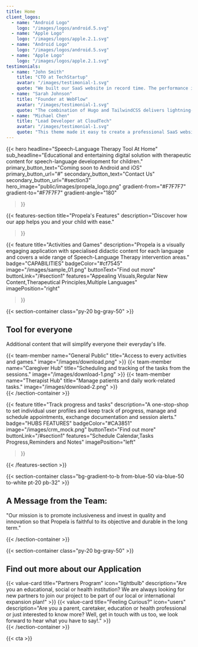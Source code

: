 ```yaml
---
title: Home
client_logos:
  - name: "Android Logo"
    logo: "/images/logos/android.5.svg"
  - name: "Apple Logo"
    logo: "/images/logos/apple.2.1.svg"
  - name: "Android Logo"
    logo: "/images/logos/android.5.svg"
  - name: "Apple Logo"
    logo: "/images/logos/apple.2.1.svg"
testimonials:
  - name: "John Smith"
    title: "CTO at TechStartup"
    avatar: "/images/testimonial-1.svg"
    quote: "We built our SaaS website in record time. The performance is incredible, and our users love the modern, clean design."
  - name: "Sarah Johnson"
    title: "Founder at WebFlow"
    avatar: "/images/testimonial-1.svg"
    quote: "The combination of Hugo and TailwindCSS delivers lightning-fast performance. Our website loads instantly, which has significantly improved our conversion rates."
  - name: "Michael Chen"
    title: "Lead Developer at CloudTech"
    avatar: "/images/testimonial-1.svg"
    quote: "This theme made it easy to create a professional SaaS website. The build times are incredibly fast, and the code is clean and maintainable."
---
```


{{< hero 
    headline="Speech-Language Therapy Tool At Home"
    sub_headline="Educational and entertaining digital solution with therapeutic content for speech-language development for children."
    primary_button_text="Coming soon to Android and iOS"
    primary_button_url="#"
    secondary_button_text="Contact Us"
    secondary_button_url="#section3"
    hero_image="public/images/propela_logo.png"
    gradient-from="#F7F7F7"
    gradient-to="#F7F7F7"
    gradient-angle="180"
>}}


{{< features-section 
    title="Propela's Features"
    description="Discover how our app helps you and your child with ease."
>}}

{{< feature
    title="Activities and Games"
    description="Propela is a visually engaging application with specialised didactic content for each language and covers a wide range of Speech-Language Therapy intervention areas."
    badge="CAPABILITIES"
    badgeColor="#cf7545"
    image="/images/sample_01.png"
    buttonText="Find out more"
    buttonLink="/#section1"
    features="Appealing Visuals,Regular New Content,Therapeutical Principles,Multiple Languages"
    imagePosition="right"
>}}


{{< section-container class="py-20 bg-gray-50" >}}
    <div class="max-w-6xl mx-auto">
        <h2 class="text-3xl font-bold text-center mb-8">Tool for everyone</h2>
        <p class="text- text-center text-gray-600 mb-12">Additional content that will simplify everyone their everyday's life.</p>
        <div class="grid grid-cols-1 md:grid-cols-3 gap-8">
            {{< team-member 
                name="General Public"
                title="Access to every activities and games."
                image="/images/download.png"
            >}}
            {{< team-member 
                name="Caregiver Hub"
                title="Scheduling and tracking of the tasks from the sessions."
                image="/images/download-1.png"
            >}}
            {{< team-member 
                name="Therapist Hub"
                title="Manage patients and daily work-related tasks."
                image="/images/download-2.png" 
            >}}
        </div>
    </div>
{{< /section-container >}}


{{< feature
    title="Track progress and tasks"
    description="A one-stop-shop to set individual user profiles and keep track of progress, manage and schedule appointments, exchange documentation and session alerts."
    badge="HUBS FEATURES"
    badgeColor="#CA3851"
    image="/images/crm_mock.png"
    buttonText="Find out more"
    buttonLink="/#section1"
    features="Schedule Calendar,Tasks Progress,Reminders and Notes"
    imagePosition="left"
>}}

{{< /features-section >}}

{{< section-container class="bg-gradient-to-b from-blue-50 via-blue-50 to-white pt-20 pb-32" >}}
    <div class="text-center">
        <div class="max-w-3xl mx-auto bg-primary-100 rounded-xl shadow-sm p-8">
            <h2 class="text-2xl font-bold mb-4">A Message from the Team:</h2>
            <p class="text-xl text-gray-600">
                "Our mission is to promote inclusiveness and invest in quality and innovation so that Propela is faithful to its objective and durable in the long term."
            </p>
        </div>
    </div>
{{< /section-container >}}


 <div class="text- text-center text-gray-600 mb-12" id="section1"></div>


{{< section-container class="py-20 bg-gray-50" >}}
    <div class="max-w-6xl mx-auto">
        <h2 class="text-3xl font-bold text-center mb-12">Find out more about our Application</h2>
        <div class="grid grid-cols-1 md:grid-cols-2 gap-8">
            {{< value-card 
                title="Partners Program"
                icon="lightbulb"
                description="Are you an educational, social or health institution? We are always looking for new partners to join our project to be part of our local or international expansion plan!"
            >}}
            {{< value-card 
                title="Feeling Curious?"
                icon="users"
                description="Are you a parent, caretaker, education or health professional or just interested to know more? Well, get in touch with us too, we look forward to hear what you have to say!."
            >}}
        </div>
    </div>
{{< /section-container >}}

 <div class="text- text-center text-gray-600 mb-12" id="section3"></div>

{{< cta >}}
